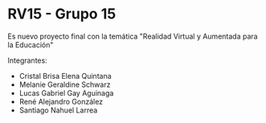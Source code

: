 # RV15 - Grupo 15
Es nuevo proyecto final con la temática "Realidad Virtual y Aumentada para la Educación"

Integrantes:
- Cristal Brisa Elena Quintana
- Melanie Geraldine Schwarz
- Lucas Gabriel Gay Aguinaga
- René Alejandro González
- Santiago Nahuel Larrea
